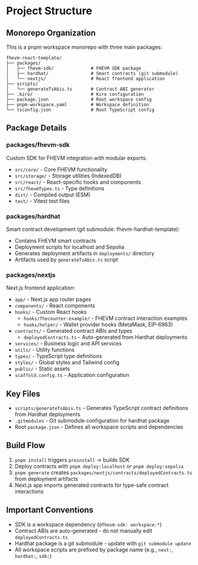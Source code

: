 # Project Structure

## Monorepo Organization

This is a pnpm workspace monorepo with three main packages:

```
fhevm-react-template/
├── packages/
│   ├── fhevm-sdk/              # FHEVM SDK package
│   ├── hardhat/                # Smart contracts (git submodule)
│   └── nextjs/                 # React frontend application
├── scripts/
│   └── generateTsAbis.ts       # Contract ABI generator
├── .kiro/                      # Kiro configuration
├── package.json                # Root workspace config
├── pnpm-workspace.yaml         # Workspace definition
└── tsconfig.json               # Root TypeScript config
```

## Package Details

### packages/fhevm-sdk
Custom SDK for FHEVM integration with modular exports:
- `src/core/` - Core FHEVM functionality
- `src/storage/` - Storage utilities (IndexedDB)
- `src/react/` - React-specific hooks and components
- `src/fhevmTypes.ts` - Type definitions
- `dist/` - Compiled output (ESM)
- `test/` - Vitest test files

### packages/hardhat
Smart contract development (git submodule: fhevm-hardhat-template):
- Contains FHEVM smart contracts
- Deployment scripts for localhost and Sepolia
- Generates deployment artifacts in `deployments/` directory
- Artifacts used by `generateTsAbis.ts` script

### packages/nextjs
Next.js frontend application:
- `app/` - Next.js app router pages
- `components/` - React components
- `hooks/` - Custom React hooks
  - `hooks/fhecounter-example/` - FHEVM contract interaction examples
  - `hooks/helper/` - Wallet provider hooks (MetaMask, EIP-6963)
- `contracts/` - Generated contract ABIs and types
  - `deployedContracts.ts` - Auto-generated from Hardhat deployments
- `services/` - Business logic and API services
- `utils/` - Utility functions
- `types/` - TypeScript type definitions
- `styles/` - Global styles and Tailwind config
- `public/` - Static assets
- `scaffold.config.ts` - Application configuration

## Key Files

- `scripts/generateTsAbis.ts` - Generates TypeScript contract definitions from Hardhat deployments
- `.gitmodules` - Git submodule configuration for hardhat package
- Root `package.json` - Defines all workspace scripts and dependencies

## Build Flow

1. `pnpm install` triggers `preinstall` → builds SDK
2. Deploy contracts with `pnpm deploy:localhost` or `pnpm deploy:sepolia`
3. `pnpm generate` creates `packages/nextjs/contracts/deployedContracts.ts` from deployment artifacts
4. Next.js app imports generated contracts for type-safe contract interactions

## Important Conventions

- SDK is a workspace dependency (`@fhevm-sdk: workspace:*`)
- Contract ABIs are auto-generated - do not manually edit `deployedContracts.ts`
- Hardhat package is a git submodule - update with `git submodule update`
- All workspace scripts are prefixed by package name (e.g., `next:`, `hardhat:`, `sdk:`)
